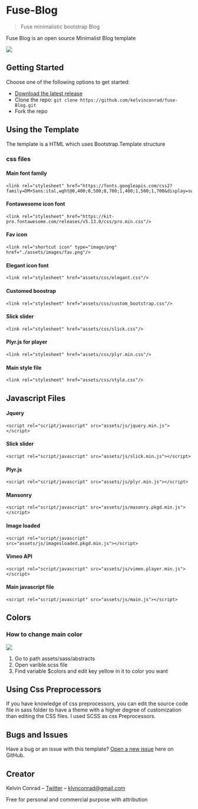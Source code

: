 # Fuse-Blog

>Fuse minimalistic bootstrap Blog

Fuse Blog is an open source Minimalist Blog template 

![](https://drive.google.com/file/d/1RrVI8niUc936AxUhYJ8l1BVc2tmBPsU_/view?usp=sharing)


## Getting Started

Choose one of the following options to get started:
* [Download the latest release](https://github.com/kelvinconrad/fuse-Blog/archive/main.zip)
* Clone the repo: `git clone https://github.com/kelvinconrad/fuse-Blog.git`
* Fork the repo

## Using the Template

The template is a HTML which uses Bootstrap.Template structure
### css files

#### Main font family
```
<link rel="stylesheet" href="https://fonts.googleapis.com/css2?family=DM+Sans:ital,wght@0,400;0,500;0,700;1,400;1,500;1,700&display=swap"/>
```

#### Fontawesome icon font
```
<link rel="stylesheet" href="https://kit-pro.fontawesome.com/releases/v5.13.0/css/pro.min.css"/>
```

#### Fav icon
```
<link rel="shortcut icon" type="image/png" href="./assets/images/fav.png"/>
```

#### Elegant icon font
```
<link rel="stylesheet" href="assets/css/elegant.css"/>
```

#### Customed boostrap
```
<link rel="stylesheet" href="assets/css/custom_bootstrap.css"/>
```

#### Slick slider
```
<link rel="stylesheet" href="assets/css/slick.css"/>
```

#### Plyr.js for player
```
<link rel="stylesheet" href="assets/css/plyr.min.css"/>
```

#### Main style file
```
<link rel="stylesheet" href="assets/css/style.css"/>
```
## Javascript Files

#### Jquery
```
<script rel="script/javascript" src="assets/js/jquery.min.js"></script>
```

#### Slick slider
```
<script rel="script/javascript" src="assets/js/slick.min.js"></script>
```

#### Plyr.js
```
<script rel="script/javascript" src="assets/js/plyr.min.js"></script>
```

#### Mansonry
```
<script rel="script/javascript" src="assets/js/masonry.pkgd.min.js"></script>
```

#### Image loaded
```
<script rel="script/javascript" src="assets/js/imagesloaded.pkgd.min.js"></script>
```

#### Vimeo API
```
<script rel="script/javascript" src="assets/js/vimeo.player.min.js"></script>
```

#### Main javascript file
```
<script rel="script/javascript" src="assets/js/main.js"></script>
```

## Colors
### How to change main color
![](https://i.ibb.co/346RgFy/colors.png)

1. Go to path assets/sass/abstracts
2. Open varible.scss file
3. Find variable $colors and edit key yellow in it to color you want

## Using Css Preprocessors
If you have knowledge of css preprocessors, you can edit the source code file in sass folder to have a theme with a higher degree of customization than editing the CSS files. I used SCSS as css Preprocessors. 

## Bugs and Issues

Have a bug or an issue with this template? [Open a new issue](https://github.com/kelvinconrad/fuse-Blog/issues/new) here on GitHub.


## Creator

Kelvin Conrad – [Twitter](https://twitter.com/Klvnconrad) – klvnconrad@gmail.com

Free for personal and commercial purpose with attribution
